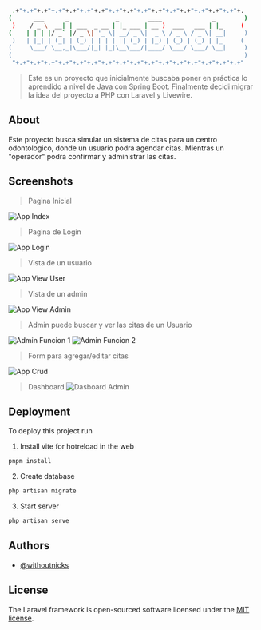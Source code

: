 

```sh
 .+"+.+"+.+"+.+"+.+"+.+"+.+"+.+"+.+"+.+"+.+"+.+"+.+"+.+"+.+"+.+"+. 
(      ___      _             _        ____              _        )
 )    / _ \  __| | ___  _ __ | |_ ___ | __ )  ___   ___ | |_     ( 
(    | | | |/ _` |/ _ \| '_ \| __/ _ \|  _ \ / _ \ / _ \| __|     )
 )   | |_| | (_| | (_) | | | | || (_) | |_) | (_) | (_) | |_     ( 
(     \___/ \__,_|\___/|_| |_|\__\___/|____/ \___/ \___/ \__|     )
(                                                                 )
 "+.+"+.+"+.+"+.+"+.+"+.+"+.+"+.+"+.+"+.+"+.+"+.+"+.+"+.+"+.+"+.+" 
```
> Este es un proyecto que inicialmente buscaba poner en práctica lo aprendido a nivel de Java con Spring Boot. Finalmente decidi migrar la idea del proyecto a PHP con Laravel y Livewire.

## About

Este proyecto busca simular un sistema de citas para un centro odontologico, donde un usuario podra agendar citas. Mientras un "operador" podra confirmar y administrar las citas.

## Screenshots

>Pagina Inicial

![App Index](./images/index.png)

>Pagina de Login

![App Login](./images/login.png)

>Vista de un usuario

![App View User](./images/view_user.png)

>Vista de un admin

![App View Admin](./images/citas.png)

>Admin puede buscar y ver las citas de un Usuario

![Admin Funcion 1](./images/search_users.png)
![Admin Funcion 2](./images/search_user.png)

>Form para agregar/editar citas

![App Crud](./images/form.png)

>Dashboard
![Dasboard Admin](./images/dashboard.png)

## Deployment

To deploy this project run

1. Install vite for hotreload in the web
```bash
pnpm install
```

2. Create database
```bash
php artisan migrate
```

3. Start server
```bash
php artisan serve
```

## Authors

- [@withoutnicks](https://www.github.com/withoutnicks)

## License

The Laravel framework is open-sourced software licensed under the [MIT license](https://opensource.org/licenses/MIT).
